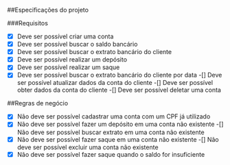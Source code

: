##Especificações do projeto

###Requisitos

-[x] Deve ser possível criar uma conta
-[x] Deve ser possível buscar o saldo bancário
-[x] Deve ser possível buscar o extrato bancário do cliente
-[x] Deve ser possível realizar um depósito
-[x] Deve ser possível realizar um saque
-[x] Deve ser possível buscar o extrato bancário do cliente por data
-[] Deve ser possível atualizar dados da conta do cliente
-[] Deve ser possível obter dados da conta do cliente
-[] Deve ser possível deletar uma conta

##Regras de negócio

-[x] Não deve ser possível cadastrar uma conta com um CPF já utilizado
-[x] Não deve ser possível fazer um depósito em uma conta não existente
-[] Não deve ser possível buscar extrato em uma conta não existente
-[x] Não deve ser possível fazer saque em uma conta não existente
-[] Não deve ser possível excluir uma conta não existente
-[x] Não deve ser possível fazer saque quando o saldo for insuficiente